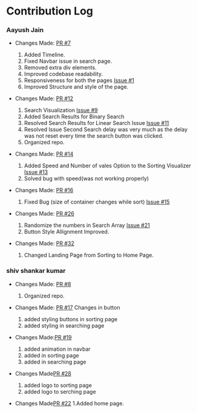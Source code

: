 # Contribution Log

### Aayush Jain
* Changes Made: [PR #7](https://github.com/akshitadixit/Structurex/pull/7)
  1. Added Timeline.
  2. Fixed Navbar issue in search page.
  3. Removed extra div elements.
  4. Improved codebase readability.
  5. Responsiveness for both the pages [Issue #1](https://github.com/akshitadixit/Structurex/issues/13)
  6. Improved Structure and style of the page.

* Changes Made: [PR #12](https://github.com/akshitadixit/Structurex/pull/12)
  1. Search Visualization [Issue #9](https://github.com/akshitadixit/Structurex/issues/9)
  2. Added Search Results for Binary Search
  3. Resolved Search Results for Linear Search Issue [Issue #11](https://github.com/akshitadixit/Structurex/issues/11)
  4. Resolved Issue Second Search delay was very much as the delay was not reset every time the search button was clicked.
  5. Organized repo.

* Changes Made: [PR #14](https://github.com/akshitadixit/Structurex/pull/14)
  1. Added Speed and Number of vales Option to the Sorting Visualizer [Issue #13](https://github.com/akshitadixit/Structurex/issues/13)
  2. Solved bug with speed(was not working properly)

* Changes Made: [PR #16](https://github.com/akshitadixit/Structurex/pull/16)
  1. Fixed Bug (size of container changes while sort)  [Issue #15](https://github.com/akshitadixit/Structurex/issues/15)
  
* Changes Made: [PR #26](https://github.com/akshitadixit/Structurex/pull/26)
  1. Randomize the numbers in Search Array  [Issue #21](https://github.com/akshitadixit/Structurex/issues/21)
  2. Button Style Allignment Improved.

* Changes Made: [PR #32](https://github.com/akshitadixit/Structurex/pull/32)
  1. Changed Landing Page from Sorting to Home Page.
  
  
### shiv shankar kumar

* Changes Made: [PR #8](https://github.com/akshitadixit/Structurex/pull/8)
  1. Organized repo.

* Changes Made: [PR #17](https://github.com/akshitadixit/Structurex/pull/17)
  Changes in button
  1. added styling buttons in sorting page
  2. added styling in searching page

* Changes Made:[PR #19](https://github.com/akshitadixit/Structurex/pull/19)
  1. added animation in navbar
  2. added in sorting page 
  3. added in searching page

* Changes Made[PR #28](https://github.com/akshitadixit/Structurex/pull/28)
  1. added logo to sorting page
  2. added logo to serching page

* Changes Made[PR #22](https://github.com/akshitadixit/Structurex/pull/22)
  1.Added home page.
